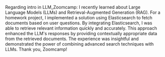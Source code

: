 Regarding intro in LLM_Zoomcamp:
I recently learned about Large Language Models (LLMs) and Retrieval-Augmented Generation (RAG). 
For a homework project, I implemented a solution using Elasticsearch to fetch documents based on user questions. 
By integrating Elasticsearch, I was able to retrieve relevant information quickly and accurately. 
This approach enhanced the LLM's responses by providing contextually appropriate data from the retrieved documents. 
The experience was insightful and demonstrated the power of combining advanced search techniques with LLMs.
Thank you, Zoomcamp!
